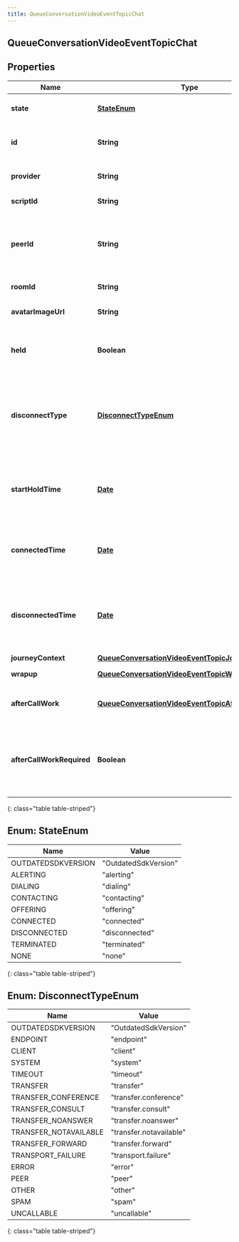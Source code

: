 ```yaml
---
title: QueueConversationVideoEventTopicChat
---
```


## QueueConversationVideoEventTopicChat

## Properties

| Name                      | Type                                                                                                                         | Description                                                                                                                     | Notes      |
| ------------------------- | ---------------------------------------------------------------------------------------------------------------------------- | ------------------------------------------------------------------------------------------------------------------------------- | ---------- |
| **state**                 | [**StateEnum**](#StateEnum)<!---->                                                                                           | The connection state of this communication.                                                                                     | [optional] |
| **id**                    | <!----><!---->**String**<!---->                                                                                              | A globally unique identifier for this communication.                                                                            | [optional] |
| **provider**              | <!----><!---->**String**<!---->                                                                                              | The source provider of the chat.                                                                                                | [optional] |
| **scriptId**              | <!----><!---->**String**<!---->                                                                                              | The UUID of the script to use.                                                                                                  | [optional] |
| **peerId**                | <!----><!---->**String**<!---->                                                                                              | The id of the peer communication corresponding to a matching leg for this communication.                                        | [optional] |
| **roomId**                | <!----><!---->**String**<!---->                                                                                              | The room id for the chat.                                                                                                       | [optional] |
| **avatarImageUrl**        | <!----><!---->**String**<!---->                                                                                              | The avatar for the chat (if available).                                                                                         | [optional] |
| **held**                  | <!----><!---->**Boolean**<!---->                                                                                             | True if this call is held and the person on this side hears silence.                                                            | [optional] |
| **disconnectType**        | [**DisconnectTypeEnum**](#DisconnectTypeEnum)<!---->                                                                         | System defined string indicating what caused the communication to disconnect. Will be null until the communication disconnects. | [optional] |
| **startHoldTime**         | <!----><!---->[**Date**](Date.md)<!---->                                                                                     | The timestamp the chat was placed on hold in the cloud clock if the chat is currently on hold.                                  | [optional] |
| **connectedTime**         | <!----><!---->[**Date**](Date.md)<!---->                                                                                     | The timestamp when this communication was connected in the cloud clock.                                                         | [optional] |
| **disconnectedTime**      | <!----><!---->[**Date**](Date.md)<!---->                                                                                     | The timestamp when this communication disconnected from the conversation in the provider clock.                                 | [optional] |
| **journeyContext**        | <!----><!---->[**QueueConversationVideoEventTopicJourneyContext**](QueueConversationVideoEventTopicJourneyContext.md)<!----> |                                                                                                                                 | [optional] |
| **wrapup**                | <!----><!---->[**QueueConversationVideoEventTopicWrapup**](QueueConversationVideoEventTopicWrapup.md)<!---->                 | Call wrap up or disposition data.                                                                                               | [optional] |
| **afterCallWork**         | <!----><!---->[**QueueConversationVideoEventTopicAfterCallWork**](QueueConversationVideoEventTopicAfterCallWork.md)<!---->   | A communication&#39;s after-call work data.                                                                                     | [optional] |
| **afterCallWorkRequired** | <!----><!---->**Boolean**<!---->                                                                                             | Indicates if after-call is required for a communication. Only used when the ACW Setting is Agent Requested.                     | [optional] |

{: class="table table-striped"}

<a name="StateEnum"></a>

## Enum: StateEnum

| Name               | Value                          |
| ------------------ | ------------------------------ |
| OUTDATEDSDKVERSION | &quot;OutdatedSdkVersion&quot; |
| ALERTING           | &quot;alerting&quot;           |
| DIALING            | &quot;dialing&quot;            |
| CONTACTING         | &quot;contacting&quot;         |
| OFFERING           | &quot;offering&quot;           |
| CONNECTED          | &quot;connected&quot;          |
| DISCONNECTED       | &quot;disconnected&quot;       |
| TERMINATED         | &quot;terminated&quot;         |
| NONE               | &quot;none&quot;               |

{: class="table table-striped"}

<a name="DisconnectTypeEnum"></a>

## Enum: DisconnectTypeEnum

| Name                  | Value                             |
| --------------------- | --------------------------------- |
| OUTDATEDSDKVERSION    | &quot;OutdatedSdkVersion&quot;    |
| ENDPOINT              | &quot;endpoint&quot;              |
| CLIENT                | &quot;client&quot;                |
| SYSTEM                | &quot;system&quot;                |
| TIMEOUT               | &quot;timeout&quot;               |
| TRANSFER              | &quot;transfer&quot;              |
| TRANSFER_CONFERENCE   | &quot;transfer.conference&quot;   |
| TRANSFER_CONSULT      | &quot;transfer.consult&quot;      |
| TRANSFER_NOANSWER     | &quot;transfer.noanswer&quot;     |
| TRANSFER_NOTAVAILABLE | &quot;transfer.notavailable&quot; |
| TRANSFER_FORWARD      | &quot;transfer.forward&quot;      |
| TRANSPORT_FAILURE     | &quot;transport.failure&quot;     |
| ERROR                 | &quot;error&quot;                 |
| PEER                  | &quot;peer&quot;                  |
| OTHER                 | &quot;other&quot;                 |
| SPAM                  | &quot;spam&quot;                  |
| UNCALLABLE            | &quot;uncallable&quot;            |

{: class="table table-striped"}
